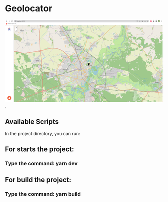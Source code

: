 # Geolocator

![App](https://github.com/upMyCode/city-guide-with-map-vite-version/blob/main/src/assets/img/app.png).

## Available Scripts

In the project directory, you can run:

## For starts the project:

### Type the command: yarn dev

## For build the project:

### Type the command: yarn build
